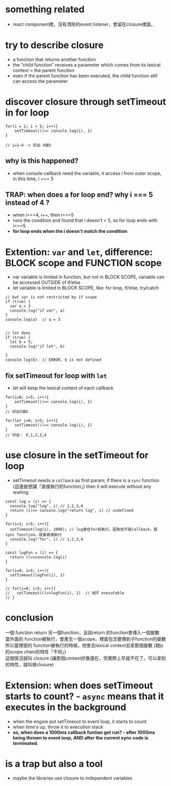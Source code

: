 # something related
- react component裡，沒有清除的event listener，會留在closure裡面。

# try to describe closure
- a function that returns another function
- the "child function" receives a parameter which comes from its lexical context = the parent function
- even if the parent function has been executed, the child function still can access the parameter

# discover closure through setTimeout in for loop
```
for(i = 1; i < 5; i++){
	setTimeout(()=> console.log(i), 1)
}

// i=1~4 -> 印出 4個5

```

## why is this happened?
- when console callback need the variable, it access i from outer scope, in this time, i === 5

## TRAP: when does a for loop end? why i === 5 instead of 4 ?
- when i===4, i++, then i===5
- runs the condition and found that i doesn't < 5, so for loop ends with i===5
- **for loop ends when the i doesn't match the condition**

# Extention: `var` and `let`, difference: BLOCK scope and FUNCTION scope
- var variable is limited in function, but not in BLOCK SCOPE, variable can be accessed OUTSIDE of if/else
- let variable is limited in BLOCK SCOPE, like: for loop, if/else, try/catch

```
// but var is not restricted by if scope
if (true) {
  var a = 3
  console.log("if var", a)
}
console.log(a)  // a = 3


// let does
if (true) {
  let b = 5;
  console.log("if let", b)

}
console.log(b). // ERROR, b is not defined

```

## fix setTimeout for loop with `let`
- let will keep the lexical context of each callback
```
for(i=0; i<5; i++){
    setTimeout(()=> console.log(i), 1)
}
// 印出5個5

for(let i=0; i<5; i++){
    setTimeout(()=> console.log(i), 1)
}
// 印出： 0,1,2,3,4
```

# use closure in the setTimeout for loop
- setTimeout needs a `callback` as first param; if there is a `sync` function (這邊是想講「直接執行的function」) then it will execute without any waiting.
```
const log = (i) => {
  console.log("log", i) // 1,2,3,4
  return (i)=> console.log("return log", i) // undefined
}

for(i=1; i<5; i++){
  setTimeout(log(i), 1000); // log會在for前執行，因為他不是callback，是sync function，就會直接執行
  console.log("for", i) // 1,2,3,4
}
```


```
const logFun = (i) => {
  return ()=>console.log(i)
}

for(i=0; i<5; i++){
  setTimeout(logFun(i), 1)
}

// for(i=0; i<5; i++){
//   setTimeout(()=>logFun(i), 1)  // NOT executable
// }
```

# conclusion
一個 function return 另一個function，且該return 的function會傳入一個變數<br/>
當外面的 function被執行，會產生一個scope，裡面包含要傳到子function的變數<br/>
所以當裡面的 function被執行的時候，他會去lexical context去拿那個變數 (跟js的scope chain的特性「不同」) <br/>
這個情況就叫 closure (讓那個context好像還在，但實際上早就不在了。可以拿到的特性，就叫做closure) <br/>


# Extension: when does setTimeout starts to count? - `async` means that it executes in the background
- when the engine put setTimeout to event loop, it starts to count
- when time's up, throw it to execution stack
- **so, when does a 1000ms callback funtion get run? - after 1000ms being thrown to event loop, AND after the current sync code is terminated.**


# is a trap but also a tool
- maybe the libraries use closure to independent variables
